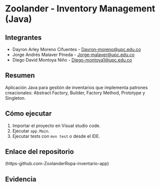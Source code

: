 # Zoolander - Inventory Management (Java)

## Integrantes
- Dayron Arley Moreno Cifuentes - Dayron-moreno@upc.edu.co
- Jorge Andrés Malaver Pineda - Jorge-malaver@upc.edu.co
- Diego David Montoya Niño  - Diego-montoya1@upc.edu.co

## Resumen
Aplicación Java para gestión de inventarios que implementa patrones creacionales: Abstract Factory, Builder, Factory Method, Prototype y Singleton.

## Cómo ejecutar
1. Importar el proyecto en Visual studio code.
2. Ejecutar `app.Main`.
3. Ejecutar tests con `mvn test` o desde el IDE.

## Enlace del repositorio
(https-github.com-ZoolanderRopa-inventario-app)

## Evidencia





